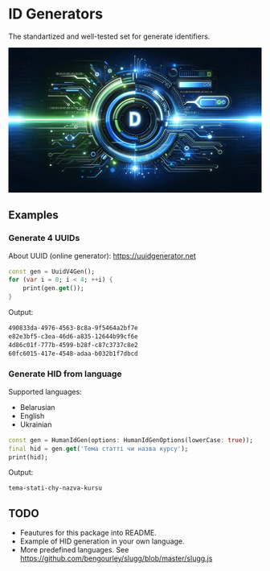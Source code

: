 # ID Generators

The standartized and well-tested set for generate identifiers.

![Cover - ID Generators](https://raw.githubusercontent.com/signmotion/id_gen/master/images/cover.webp)

## Examples

### Generate 4 UUIDs

About UUID (online generator): <https://uuidgenerator.net>

```dart
const gen = UuidV4Gen();
for (var i = 0; i < 4; ++i) {
    print(gen.get());
}
```

Output:

```sh
490833da-4976-4563-8c8a-9f5464a2bf7e
e82e3bf5-c3ea-46d6-a835-12644b99cf6e
4d86c01f-777b-4599-b28f-c87c3737c8e2
60fc6015-417e-4548-adaa-b032b1f7dbcd
```

### Generate HID from language

Supported languages:

- Belarusian
- English
- Ukrainian

```dart
const gen = HumanIdGen(options: HumanIdGenOptions(lowerCase: true));
final hid = gen.get('Тема статті чи назва курсу');
print(hid);
```

Output:

```sh
tema-stati-chy-nazva-kursu
```

## TODO

- Feautures for this package into README.
- Example of HID generation in your own language.
- More predefined languages. See <https://github.com/bengourley/slugg/blob/master/slugg.js>
